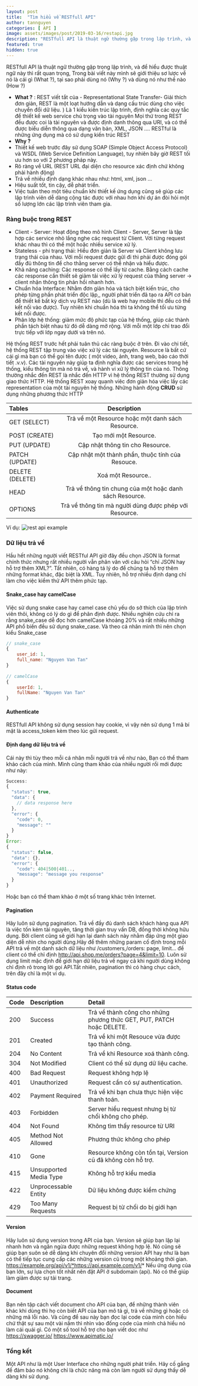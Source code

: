 ```yaml
---
layout: post
title:  "Tìm hiểu về RESTfull API"
author: tannguyen
categories: [ API ]
image: assets/images/post/2019-03-16/restapi.jpg
description: "RESTfull API là thuật ngữ thường gặp trong lập trình, và để hiểu được thuật ngữ này thì rất quan trọng"
featured: true
hidden: true
---
```


RESTfull API là thuật ngữ thường gặp trong lập trình, và để hiểu được thuật ngữ này thì rất quan trọng, Trong bài viết này mình sẽ giới thiệu sơ lược về nó là cái gì (What ?), tại sao phải dùng nó (Why ?) và dùng nó như thế nào (How ?)
* **What ?** : REST viết tắt của - Representational State Transfer-  Giải thích đơn giản, REST là một loạt hướng dẫn và dạng cấu trúc dùng cho việc chuyển đổi dữ liệu. ) Là 1 kiểu kiến trúc lập trình, định nghĩa các quy tắc để thiết kế web service chú trọng vào tài nguyên Mọi thứ trong REST đều được coi là tài nguyên và được định danh thông qua URI, và có thể được biểu diễn thông qua dạng văn bản, XML, JSON .... RESTful là những ứng dụng mà có sử dụng kiến trúc REST
* **Why ?**
* Thiết kế web trước đây sử dụng SOAP (Simple Object Access Protocol) và WSDL (Web Service Definition Language), tuy nhiên bây giờ REST tối ưu hơn so với 2 phương pháp này.
* Rõ ràng về URL (REST URL đại diện cho resource xác định chứ không phải hành động)
* Trả về nhiều định dạng khác nhau như: html, xml, json ...
* Hiệu suất tốt, tin cậy, dễ phát triển.
* Việc tuân theo một tiêu chuẩn khi thiết kế ứng dụng cũng sẽ giúp các lập trình viên dễ dàng cộng tác được với nhau hơn khi dự án đòi hỏi một số lượng lớn các lập trình viên tham gia.
### Ràng buộc trong REST
* Client - Server: Hoạt động theo mô hình Client - Server, Server là tập hợp các service nhỏ lắng nghe các request từ Client. Với từng request khác nhau thì có thể một hoặc nhiều service xử lý.
* Stateless - phi trạng thái: Hiểu đơn giản là Server và Client không lưu trạng thái của nhau. Với mỗi request được gửi đi thì phải được đóng gói đầy đủ thông tin để cho thằng server có thể nhận và hiểu được. 
* Khả năng caching: Các response có thể lấy từ cache. Bằng cách cache các response cần thiết sẽ giảm tải việc xử lý request của thằng server -> client nhận thông tin phản hồi nhanh hơn.
* Chuẩn hóa Interface: Nhằm đơn giản hóa và tách biệt kiến trúc, cho phép từng phần phát triển độc lập,, người phát triển đã tạo ra API cơ bản để thiết kế bất kỳ dịch vụ REST nào (dù là web hay mobile thì đều có thể kết nối vào được). Tuy nhiên khi chuẩn hóa thì ta không thể tối ưu từng kết nối được. 
* Phân lớp hệ thống: giảm mức độ phức tạp của hệ thống, giúp các thành phần tách biệt nhau từ đó dễ dàng mở rộng. Với mỗi một lớp chỉ trao đổi trực tiếp với lớp ngay dưới và trên nó.

Hệ thống REST trước hết phải tuân thủ các ràng buộc ở trên. Đi vào chi tiết, hệ thống REST tập trung vào việc xử lý các tài nguyên. Resource là bất cứ cái gì mà bạn có thể gọi tên được ( một video, ảnh, trang web, báo cáo thời tiết .v.v). Các tài nguyên này giúp ta định nghĩa được các services trong hệ thống, kiểu thông tin mà nó trả về, và hành vi xử lý thông tin của nó.
Thông thường nhắc đến REST là nhắc đến HTTP vì hệ thống REST thường sử dụng giao thức HTTP. Hệ thống REST xoay quanh viêc đơn giản hóa việc lấy các representation của một tài nguyên hệ thống. Những hành động **CRUD** sử dụng những phương thức HTTP

| Tables          | Description                                               |
| :-------------- |:---------------------------------------------------------:|
| GET (SELECT)    | Trả về một Resource hoặc một danh sách Resource.          | 
| POST (CREATE)   | Tạo mới một Resource.                                     |
| PUT (UPDATE)    | Cập nhật thông tin cho Resource.                          | 
| PATCH (UPDATE)  | Cập nhật một thành phần, thuộc tính của Resouce.          | 
| DELETE (DELETE) | Xoá một Resource..                                        |
| HEAD            | Trả về thông tin chung của một hoặc danh sách Resource.   | 
| OPTIONS         | Trả về thông tin mà người dùng được phép với Resource.    | 

Ví dụ: 
![rest api example](/assets/images/post/2019-03-16/rest-api-example.png)

### Dữ liệu trả về
Hầu hết những người viết RESTful API giờ đây đều chọn JSON là format chính thức nhưng rất nhiều người vẫn phân vân với câu hỏi “chỉ JSON hay hỗ trợ thêm XML?”. Tất nhiên, có hàng tá lý do để chúng ta hỗ trợ thêm những format khác, đặc biệt là XML. Tuy nhiên, hỗ trợ nhiều định dạng chỉ làm cho việc kiểm thử API thêm phức tạp.
#### Snake_case hay camelCase
Việc sử dụng snake case hay camel case chủ yếu do sở thích của lập trình viên thôi, không có lý do gì để phân định được. Nhiều nghiên cứu chỉ ra rằng snake_case dễ đọc hơn camelCase khoảng 20% và rất nhiều những API phổ biến đều sử dụng snake_case. Và theo cá nhân mình thì nên chọn kiểu Snake_case
```javascript
// snake_case
{
    user_id: 1,
    full_name: "Nguyen Van Tan"
}
 
// camelCase
{
    userId: 1,
    fullName: "Nguyen Van Tan"
}
```
#### Authenticate
RESTfull API không sử dụng session hay cookie, vì vậy nên sử dụng 1 mã bí mật là access_token kèm theo lúc gửi request.
#### Định dạng dữ liệu trả về
Cái này thì tùy theo mỗi cá nhân mỗi người trả về như nào, Bạn có thể tham khảo cách của mình. Mình cũng tham khảo của nhiều người rồi mới được như này: 
```javascript
Success:
{
  "status": true,
  "data": {
    // data response here
  },
  "error": {
    "code": 0,
    "message": ""
  }
}
Error: 
{
  "status": false,
  "data": {},
  "error": {
    "code": 404|500|401..,
    "message": "message you response"
  }
}

```
Hoặc bạn có thể tham khảo ở một số trang khác trên Internet.
#### Pagination
Hãy luôn sử dụng pagination. Trả về đầy đủ danh sách khách hàng qua API là việc tốn kém tài nguyên, tăng thời gian truy vấn DB, đồng thời không hữu dụng. Bởi client cũng sẽ giới hạn lại danh sách này nhằm đáp ứng một giao diện dễ nhìn cho người dùng.Hãy để thêm những param cố định trong mỗi API trả về một danh sách dữ liệu như /customers,/orders: page, limit… để client có thể chỉ định http://api.shop.me/orders?page=4&limit=10. 
Luôn sử dụng limit mặc định để giới hạn dữ liệu trả về ngay cả khi người dùng không chỉ định rõ trong lời gọi API.Tất nhiên, pagination thì có hàng chục cách, trên đây chỉ là một ví dụ.
#### Status code

| Code| Description            | Detail                                                                 |
| --- |:-----------------------| :----------------------------------------------------------------------|
| 200 | Success                | Trả về thành công cho những phương thức GET, PUT, PATCH hoặc DELETE.   |
| 201 | Created                | Trả về khi một Resouce vừa được tạo thành công.                        |
| 204 | No Content             | Trả về khi Resource xoá thành công.                                    |
| 304 | Not Modified           | Client có thể sử dụng dữ liệu cache.                                   |
| 400 | Bad Request            | Request không hợp lệ                                                   |
| 401 | Unauthorized           | Request cần có sự authentication.                                      |
| 402 | Payment Required       | Trả về khi bạn chưa thực hiện việc thanh toán.                         |
| 403 | Forbidden              | Server hiểu request nhưng bị từ chối không cho phép.                   | 
| 404 | Not Found              | Không tìm thấy resource từ URI                                         |
| 405 | Method Not Allowed     | Phương thức không cho phép                                             |
| 410 | Gone                   | Resource không còn tồn tại, Version cũ đã không còn hỗ trợ.            |
| 415 | Unsupported Media Type | Không hỗ trợ kiểu media                                                |
| 422 | Unprocessable Entity   | Dữ liệu không được kiểm chứng                                          |
| 429 | Too Many Requests      | Request bị từ chối do bị giới hạn                                       |

#### Version
Hãy luôn sử dụng version trong API của bạn. Version sẽ giúp bạn lặp lại nhanh hơn và ngăn ngừa được những request không hợp lệ. Nó cũng sẽ giúp bạn suôn sẻ dễ dàng khi chuyên đổi những version API hay như là bạn có thể tiếp tục cung cấp các những version cũ trong một khoảng thời gian. https://example.org/api/v1/*https://api.example.com/v1/* Nếu ứng dụng của bạn lớn, sự lựa chọn tốt nhất nên đặt API ở subdomain (api). Nó có thể giúp làm giảm được sự tải trang.
#### Document
Bạn nên tập cách viết document cho API của bạn, để những thành viên khác khi dùng thì họ còn biết API của bạn mô tả gì, trả về những gì hoặc có những mã lỗi nào. Và cũng để sau này bạn đọc lại code của mình còn hiểu chứ thật sự sau một vài năm thì nhìn vào đống code của mình chả hiểu nó làm cái quái gì. Có một số tool hỗ trợ cho bạn viết doc như https://swagger.io/  https://www.apimatic.io/ 
### Tổng kết
Một API như là một User Interface cho những người phát triển. Hãy cố gắng để đảm bảo nó không chỉ là chức năng mà còn làm người sử dụng thấy dễ dàng khi sử dụng.